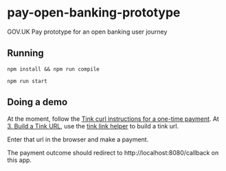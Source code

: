# pay-open-banking-prototype
GOV.UK Pay prototype for an open banking user journey

## Running

`npm install && npm run compile`

`npm run start`

## Doing a demo

At the moment, follow the [Tink curl instructions for a one-time payment](https://docs.tink.com/resources/payments/one-time-payments/initiate-your-first-one-time-payment).
At [3. Build a Tink URL](https://docs.tink.com/resources/payments/one-time-payments/initiate-your-first-one-time-payment#build-a-tink-url), use
the [tink link helper](https://console.tink.com/payments/tink-link) to build a tink url.

Enter that url in the browser and make a payment.

The payment outcome should redirect to http://localhost:8080/callback on this app.